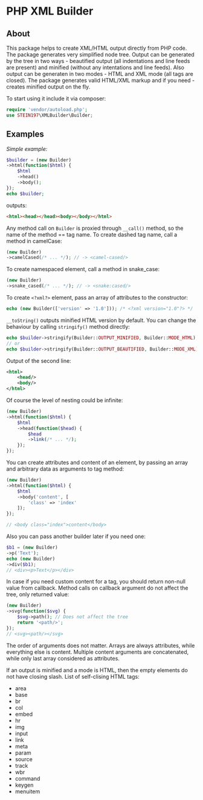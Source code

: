 # PHP XML Builder

## About
This package helps to create XML/HTML output directly from PHP code. The package generates very simplified node tree. Output can be generated by the tree in two ways - beautified output (all indentations and line feeds are present) and minified (without any intentations and line feeds). Also output can be generaten in two modes - HTML and XML mode (all tags are closed). The package generates valid HTML/XML markup and if you need - creates minified output on the fly.

To start using it include it via composer:
```PHP
require 'vendor/autoload.php';
use STEIN197\XMLBuilder\Builder;
```

## Examples

*Simple example:*
```PHP
$builder = (new Builder)
->html(function($html) {
	$html
	->head()
	->body();
});
echo $builder;
```

outputs:
```HTML
<html><head></head><body></body></html>
```

Any method call on `Builder` is proxied through `__call()` method, so the name of the method == tag name. To create dashed tag name, call a method in camelCase:
```PHP
(new Builder)
->camelCased(/* ... */); // -> <camel-cased/>
```

To create namespaced element, call a method in snake_case:
```PHP
(new Builder)
->snake_cased(/* ... */); // -> <snake:cased/>
```

To create `<?xml?>` element, pass an array of attributes to the constructor:
```PHP
echo (new Builder(['version' => '1.0'])); /* <?xml version="1.0"?> */
```

`__toString()` outputs minified HTML version by default. You can change the behaviour by calling `stringify()` method directly:
```PHP
echo $builder->stringify(Builder::OUTPUT_MINIFIED, Builder::MODE_HTML);
// or
echo $builder->stringify(Builder::OUTPUT_BEAUTIFIED, Builder::MODE_XML);
```

Output of the second line:
```XML
<html>
	<head/>
	<body/>
</html>
```

Of course the level of nesting could be infinite:
```PHP
(new Builder)
->html(function($html) {
	$html
	->head(function($head) {
		$head
		->link(/* ... */);
	});
});
```

You can create attributes and content of an element, by passing an array and arbitrary data as arguments to tag method:
```PHP
(new Builder)
->html(function($html) {
	$html
	->body('content', [
		'class' => 'index'
	]);
});

// <body class="index">content</body>
```

Also you can pass another builder later if you need one:
```PHP
$b1 = (new Builder)
->p('Text');
echo (new Builder)
->div($b1);
// <div><p>Text</p></div>
```

In case if you need custom content for a tag, you should return non-null value from callback. Method calls on callback argument do not affect the tree, only returned value:
```PHP
(new Builder)
->svg(function($svg) {
	$svg->path(); // Does not affect the tree
	return '<path/>';
});
// <svg><path/></svg>
```

The order of arguments does not matter. Arrays are always attributes, while everything else is content. Multiple content arguments are concatenated, while only last array considered as attributes.

If an output is minified and a mode is HTML, then the empty elements do not have closing slash. List of self-clising HTML tags:
- area
- base
- br
- col
- embed
- hr
- img
- input
- link
- meta
- param
- source
- track
- wbr
- command
- keygen
- menuitem
